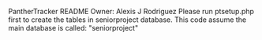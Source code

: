 PantherTracker README
Owner: Alexis J Rodriguez
Please run ptsetup.php first to create the tables in seniorproject database.
This code assume the main database is called: "seniorproject"
